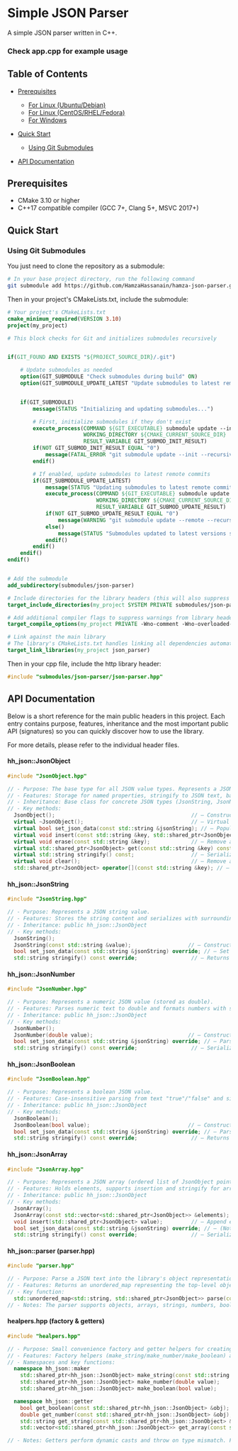# Simple JSON Parser

A simple JSON parser written in C++.

### Check app.cpp for example usage

## Table of Contents

- [Prerequisites](#prerequisites)

  - [For Linux (Ubuntu/Debian)](#for-linux-ubuntudebian)
  - [For Linux (CentOS/RHEL/Fedora)](#for-linux-centosrhelfedora)
  - [For Windows](#for-windows)

- [Quick Start](#quick-start)

  - [Using Git Submodules](#using-git-submodules)

- [API Documentation](#api-documentation)

## Prerequisites

- CMake 3.10 or higher
- C++17 compatible compiler (GCC 7+, Clang 5+, MSVC 2017+)

## Quick Start

### Using Git Submodules

You just need to clone the repository as a submodule:

```bash
# In your base project directory, run the following command
git submodule add https://github.com/HamzaHassanain/hamza-json-parser.git ./submodules/json-parser
```

Then in your project's CMakeLists.txt, include the submodule:

```cmake
# Your project's CMakeLists.txt
cmake_minimum_required(VERSION 3.10)
project(my_project)

# This block checks for Git and initializes submodules recursively


if(GIT_FOUND AND EXISTS "${PROJECT_SOURCE_DIR}/.git")

    # Update submodules as needed
    option(GIT_SUBMODULE "Check submodules during build" ON)
    option(GIT_SUBMODULE_UPDATE_LATEST "Update submodules to latest remote commits" ON)


    if(GIT_SUBMODULE)
        message(STATUS "Initializing and updating submodules...")

        # First, initialize submodules if they don't exist
        execute_process(COMMAND ${GIT_EXECUTABLE} submodule update --init --recursive
                        WORKING_DIRECTORY ${CMAKE_CURRENT_SOURCE_DIR}
                        RESULT_VARIABLE GIT_SUBMOD_INIT_RESULT)
        if(NOT GIT_SUBMOD_INIT_RESULT EQUAL "0")
            message(FATAL_ERROR "git submodule update --init --recursive failed with ${GIT_SUBMOD_INIT_RESULT}, please checkout submodules")
        endif()

        # If enabled, update submodules to latest remote commits
        if(GIT_SUBMODULE_UPDATE_LATEST)
            message(STATUS "Updating submodules to latest remote commits...")
            execute_process(COMMAND ${GIT_EXECUTABLE} submodule update --remote --recursive
                            WORKING_DIRECTORY ${CMAKE_CURRENT_SOURCE_DIR}
                            RESULT_VARIABLE GIT_SUBMOD_UPDATE_RESULT)
            if(NOT GIT_SUBMOD_UPDATE_RESULT EQUAL "0")
                message(WARNING "git submodule update --remote --recursive failed with ${GIT_SUBMOD_UPDATE_RESULT}, continuing with current submodule versions")
            else()
                message(STATUS "Submodules updated to latest versions successfully")
            endif()
        endif()
    endif()
endif()


# Add the submodule
add_subdirectory(submodules/json-parser)

# Include directories for the library headers (this will also suppress warnings from headers)
target_include_directories(my_project SYSTEM PRIVATE submodules/json-parser/include)

# Add additional compiler flags to suppress warnings from library headers
target_compile_options(my_project PRIVATE -Wno-comment -Wno-overloaded-virtual -Wno-reorder)

# Link against the main library
# The library's CMakeLists.txt handles linking all dependencies automatically
target_link_libraries(my_project json_parser)
```

Then in your cpp file, include the http library header:

```cpp
#include "submodules/json-parser/json-parser.hpp"
```

## API Documentation

Below is a short reference for the main public headers in this project. Each entry contains purpose, features, inheritance and the most important public API (signatures) so you can quickly discover how to use the library.

For more details, please refer to the individual header files.

#### hh_json::JsonObject

```cpp
#include "JsonObject.hpp"

// - Purpose: The base type for all JSON value types. Represents a JSON object (map of key -> JsonObject).
// - Features: Storage for named properties, stringify to JSON text, basic manipulation API.
// - Inheritance: Base class for concrete JSON types (JsonString, JsonNumber, JsonBoolean, JsonArray).
// - Key methods:
  JsonObject();                                           // — Constructor
  virtual ~JsonObject();                                  // — Virtual destructor
  virtual bool set_json_data(const std::string &jsonString); // — Populate this object by parsing a JSON string
  virtual void insert(const std::string &key, std::shared_ptr<JsonObject> value); // — Insert/replace a property
  virtual void erase(const std::string &key);             // — Remove a property
  virtual std::shared_ptr<JsonObject> get(const std::string &key) const; // — Retrieve a property or nullptr
  virtual std::string stringify() const;                  // — Serialize to JSON text
  virtual void clear();                                   // — Remove all properties
  std::shared_ptr<JsonObject> operator[](const std::string &key); // — Convenience accessor
```

#### hh_json::JsonString

```cpp
#include "JsonString.hpp"

// - Purpose: Represents a JSON string value.
// - Features: Stores the string content and serializes with surrounding quotes and necessary escapes.
// - Inheritance: public hh_json::JsonObject
// - Key methods:
  JsonString();
  JsonString(const std::string &value);                  // — Construct from std::string
  bool set_json_data(const std::string &jsonString) override; // — Set string value (used by parser)
  std::string stringify() const override;                 // — Returns quoted/escaped string
```

#### hh_json::JsonNumber

```cpp
#include "JsonNumber.hpp"

// - Purpose: Represents a numeric JSON value (stored as double).
// - Features: Parses numeric text to double and formats numbers with std::to_string on stringify.
// - Inheritance: public hh_json::JsonObject
// - Key methods:
  JsonNumber();
  JsonNumber(double value);                              // — Construct from a numeric value
  bool set_json_data(const std::string &jsonString) override; // — Parse numeric literal
  std::string stringify() const override;                 // — Serialize number
```

#### hh_json::JsonBoolean

```cpp
#include "JsonBoolean.hpp"

// - Purpose: Represents a boolean JSON value.
// - Features: Case-insensitive parsing from text "true"/"false" and simple stringify.
// - Inheritance: public hh_json::JsonObject
// - Key methods:
  JsonBoolean();
  JsonBoolean(bool value);                               // — Construct from bool
  bool set_json_data(const std::string &jsonString) override; // — Parse "true"/"false"
  std::string stringify() const override;                 // — Returns "true" or "false"
```

#### hh_json::JsonArray

```cpp
#include "JsonArray.hpp"

// - Purpose: Represents a JSON array (ordered list of JsonObject pointers).
// - Features: Holds elements, supports insertion and stringify for arrays.
// - Inheritance: public hh_json::JsonObject
// - Key methods:
  JsonArray();
  JsonArray(const std::vector<std::shared_ptr<JsonObject>> &elements); // — Construct from a vector
  void insert(std::shared_ptr<JsonObject> value);         // — Append element to array
  bool set_json_data(const std::string &jsonString) override; // — (Not implemented) parse array string
  std::string stringify() const override;                 // — Serialize array
```

#### hh_json::parser (parser.hpp)

```cpp
#include "parser.hpp"

// - Purpose: Parse a JSON text into the library's object representation.
// - Features: Returns an unordered_map representing the top-level object properties.
// - Key function:
  std::unordered_map<std::string, std::shared_ptr<JsonObject>> parse(const std::string &jsonString);
// - Notes: The parser supports objects, arrays, strings, numbers, booleans and null. It performs a single-pass style parse and returns an in-memory representation using the hh_json types.
```

#### healpers.hpp (factory & getters)

```cpp
#include "healpers.hpp"

// - Purpose: Small convenience factory and getter helpers for creating and extracting typed JSON objects.
// - Features: Factory helpers (make_string/make_number/make_boolean) and getters that extract primitive values with runtime type checks.
// - Namespaces and key functions:
  namespace hh_json::maker
    std::shared_ptr<hh_json::JsonObject> make_string(const std::string &value);
    std::shared_ptr<hh_json::JsonObject> make_number(double value);
    std::shared_ptr<hh_json::JsonObject> make_boolean(bool value);

  namespace hh_json::getter
    bool get_boolean(const std::shared_ptr<hh_json::JsonObject> &obj);
    double get_number(const std::shared_ptr<hh_json::JsonObject> &obj);
    std::string get_string(const std::shared_ptr<hh_json::JsonObject> &obj);
    std::vector<std::shared_ptr<hh_json::JsonObject>> get_array(const std::shared_ptr<hh_json::JsonObject> &obj);

// - Notes: Getters perform dynamic casts and throw on type mismatch. Factories return JsonObject pointers to the concrete typed instances.
```
